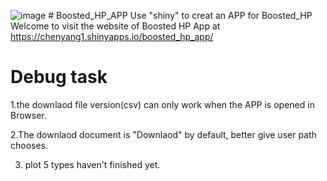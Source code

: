  ![image](https://github.com/chenyang45/Boosted_HP_APP/blob/master/www/shiny.PNG)  # Boosted_HP_APP 
Use "shiny" to creat an APP for Boosted_HP
Welcome to visit the website of Boosted HP App at https://chenyang1.shinyapps.io/boosted_hp_app/


# Debug task

1.the downlaod file version(csv) can only work when the APP is opened in Browser. 

2.The downlaod document is "Downlaod" by default, better give user path chooses. 

3. plot 5 types haven't finished yet.


